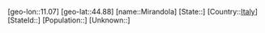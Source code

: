 ﻿---
location: [44.88,11.07]
type: City
tags:
- geo/City


SpocWebEntityId: 32500
isDeleted: false
confidential: public

---
[geo-lon::11.07]
[geo-lat::44.88]
[name::Mirandola]
[State::]
[Country::[Italy](geo/Continent/Europe/Italy.md)]
[StateId::]
[Population::]
[Unknown::]

